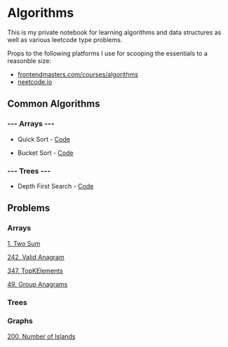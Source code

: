 # Algorithms

This is my private notebook for learning algorithms and data structures as well as various leetcode type problems.

Props to the following platforms I use for scooping the essentials to a reasonble size:
- [frontendmasters.com/courses/algorithms](frontendmasters.com/courses/algorithms)
- [neetcode.io](neetcode.io)

## Common Algorithms

### --- Arrays ---

- Quick Sort - [Code](Algorithms/Algorithms.Tests/Common/Arrays/Sorting/QuickSort.cs)  

- Bucket Sort - [Code](Algorithms/Algorithms.Tests/Common/Arrays/Sorting/BucketSort.cs)

### --- Trees ---

- Depth First Search - [Code](Algorithms/Algorithms.Tests/Common/Trees/Search/TreeDepthFirstSearch.cs)

## Problems

### Arrays

[1. Two Sum](Algorithms/Algorithms.Tests/Exercises/Arrays/1.%20Two%20Sum%20E.cs)  
  
[242. Valid Anagram](Algorithms/Algorithms.Tests/Exercises/Arrays/242.%20Valid%20Anagram%20E.cs)
  
[347. TopKElements](Algorithms/Algorithms.Tests/Exercises/Arrays/347.%20TopKElements%20M.cs)
  
[49. Group Anagrams](Algorithms/Algorithms.Tests/Exercises/Arrays/49.%20Group%20Anagrams%20M.cs)
  

### Trees


### Graphs 

[200. Number of Islands](Algorithms/Algorithms.Tests/Exercises/Graphs/200.%20Number%20of%20Islands%20M.cs)

